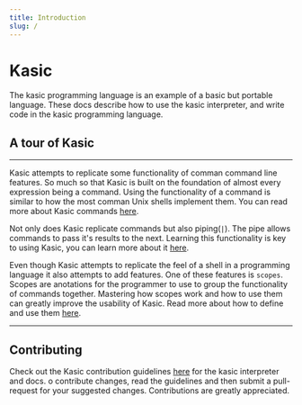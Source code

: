 ```yaml
---
title: Introduction
slug: /
---
```


# Kasic
The kasic programming language is an example of a basic but portable language. These docs describe how to use the kasic interpreter, and write code in the kasic programming language.

## A tour of Kasic
---
Kasic attempts to replicate some functionality of comman command line features. So much so that Kasic is built on the foundation of almost every expression being a command. Using the functionality of a command is similar to how the most comman Unix shells implement them. You can read more about Kasic commands [here]().

Not only does Kasic replicate commands but also piping(`|`). The pipe allows commands to pass it's results to the next. Learning this functionality is key to using Kasic, you can learn more about it [here]().

Even though Kasic attempts to replicate the feel of a shell in a programming language it also attempts to add features. One of these features is `scopes`. Scopes are anotations for the programmer to use to group the functionality of commands together. Mastering how scopes work and how to use them can greatly improve the usability of Kasic. Read more about how to define and use them [here]().

---
## Contributing
Check out the Kasic contribution guidelines [here]() for the kasic interpreter and docs. o contribute changes, read the guidelines and then submit a pull-request for your suggested changes. Contributions are greatly appreciated.